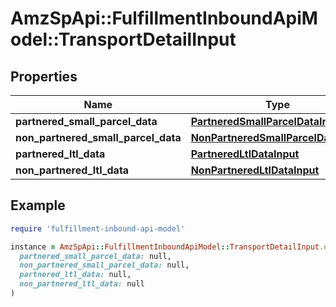 # AmzSpApi::FulfillmentInboundApiModel::TransportDetailInput

## Properties

| Name | Type | Description | Notes |
| ---- | ---- | ----------- | ----- |
| **partnered_small_parcel_data** | [**PartneredSmallParcelDataInput**](PartneredSmallParcelDataInput.md) |  | [optional] |
| **non_partnered_small_parcel_data** | [**NonPartneredSmallParcelDataInput**](NonPartneredSmallParcelDataInput.md) |  | [optional] |
| **partnered_ltl_data** | [**PartneredLtlDataInput**](PartneredLtlDataInput.md) |  | [optional] |
| **non_partnered_ltl_data** | [**NonPartneredLtlDataInput**](NonPartneredLtlDataInput.md) |  | [optional] |

## Example

```ruby
require 'fulfillment-inbound-api-model'

instance = AmzSpApi::FulfillmentInboundApiModel::TransportDetailInput.new(
  partnered_small_parcel_data: null,
  non_partnered_small_parcel_data: null,
  partnered_ltl_data: null,
  non_partnered_ltl_data: null
)
```

